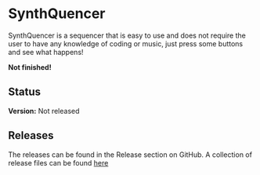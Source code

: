 # SynthQuencer
SynthQuencer is a sequencer that is easy to use and does not require the user to have any knowledge of coding or music, just press some buttons and see what happens!

**Not finished!**

## Status
**Version:** Not released

## Releases
The releases can be found in the Release section on GitHub. A collection of release files can be found [here](https://github.com/twboom/Code/tree/main/SynthQuencer/releases)